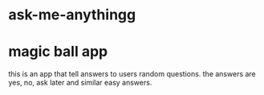 # ask-me-anythingg
# magic ball app


this is an app that tell answers to users random questions. the answers are yes, no, ask later and similar easy answers. 
